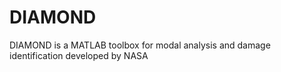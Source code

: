 # DIAMOND
DIAMOND is a MATLAB toolbox for modal analysis and damage identification developed by NASA
